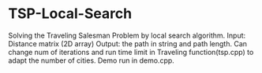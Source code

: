 # TSP-Local-Search
Solving the Traveling Salesman Problem by local search algorithm.
Input: Distance matrix (2D array)
Output: the path in string and path length.
Can change num of iterations and run time limit in Traveling function(tsp.cpp) to adapt the number of cities.
Demo run in demo.cpp.
